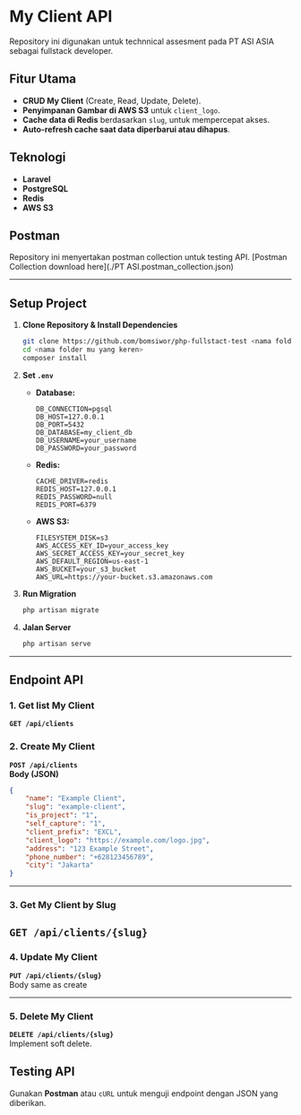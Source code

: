 # **My Client API**

Repository ini digunakan untuk technnical assesment pada PT ASI ASIA sebagai fullstack developer.

## **Fitur Utama**

- **CRUD My Client** (Create, Read, Update, Delete).
- **Penyimpanan Gambar di AWS S3** untuk `client_logo`.
- **Cache data di Redis** berdasarkan `slug`, untuk mempercepat akses.
- **Auto-refresh cache saat data diperbarui atau dihapus**.

## **Teknologi**

- **Laravel**
- **PostgreSQL**
- **Redis**
- **AWS S3**

## Postman

Repository ini menyertakan postman collection untuk testing API.
[Postman Collection download here](./PT ASI.postman_collection.json)

---

## **Setup Project**

1. **Clone Repository & Install Dependencies**

    ```sh
    git clone https://github.com/bomsiwor/php-fullstact-test <nama folder mu yg keren>
    cd <nama folder mu yang keren>
    composer install
    ```

2. **Set `.env`**

    - **Database:**

        ```env
        DB_CONNECTION=pgsql
        DB_HOST=127.0.0.1
        DB_PORT=5432
        DB_DATABASE=my_client_db
        DB_USERNAME=your_username
        DB_PASSWORD=your_password
        ```

    - **Redis:**

        ```env
        CACHE_DRIVER=redis
        REDIS_HOST=127.0.0.1
        REDIS_PASSWORD=null
        REDIS_PORT=6379
        ```

    - **AWS S3:**

        ```env
        FILESYSTEM_DISK=s3
        AWS_ACCESS_KEY_ID=your_access_key
        AWS_SECRET_ACCESS_KEY=your_secret_key
        AWS_DEFAULT_REGION=us-east-1
        AWS_BUCKET=your_s3_bucket
        AWS_URL=https://your-bucket.s3.amazonaws.com
        ```

3. **Run Migration**

    ```sh
    php artisan migrate
    ```

4. **Jalan Server**

    ```sh
    php artisan serve
    ```

---

## **Endpoint API**

### 1. Get list My Client

**`GET /api/clients`**

### **2. Create My Client**

**`POST /api/clients`**  
**Body (JSON)**

```json
{
    "name": "Example Client",
    "slug": "example-client",
    "is_project": "1",
    "self_capture": "1",
    "client_prefix": "EXCL",
    "client_logo": "https://example.com/logo.jpg",
    "address": "123 Example Street",
    "phone_number": "+628123456789",
    "city": "Jakarta"
}
```

---

### **3. Get My Client by Slug**

## **`GET /api/clients/{slug}`**

### **4. Update My Client**

**`PUT /api/clients/{slug}`**  
Body same as create

---

### **5. Delete My Client**

**`DELETE /api/clients/{slug}`**  
Implement soft delete.

## **Testing API**

Gunakan **Postman** atau `cURL` untuk menguji endpoint dengan JSON yang diberikan.
